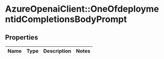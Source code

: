 # AzureOpenaiClient::OneOfdeploymentidCompletionsBodyPrompt

## Properties
Name | Type | Description | Notes
------------ | ------------- | ------------- | -------------

